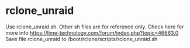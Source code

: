 # rclone_unraid

Use rclone_unraid.sh. Other sh files are for reference only.
Check here for more info https://lime-technology.com/forum/index.php?topic=46663.0
Save file rclone_unraid to /boot/rclone/scripts/rclone_unraid.sh
